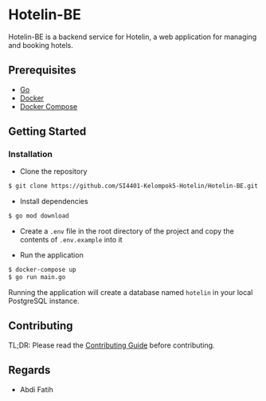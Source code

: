 # Hotelin-BE

Hotelin-BE is a backend service for Hotelin, a web application for managing and booking hotels.

## Prerequisites

- [Go](https://golang.org/dl/)
- [Docker](https://docs.docker.com/install/)
- [Docker Compose](https://docs.docker.com/compose/install/)

## Getting Started

### Installation

- Clone the repository

```bash
$ git clone https://github.com/SI4401-Kelompok5-Hotelin/Hotelin-BE.git
```

- Install dependencies

```bash
$ go mod download
```

- Create a `.env` file in the root directory of the project and copy the contents of `.env.example` into it

- Run the application

```bash
$ docker-compose up
$ go run main.go
```

Running the application will create a database named `hotelin` in your local PostgreSQL instance.

## Contributing

TL;DR: Please read the [Contributing Guide](CONTRIBUTING.md) before contributing.

## Regards

- Abdi Fatih
